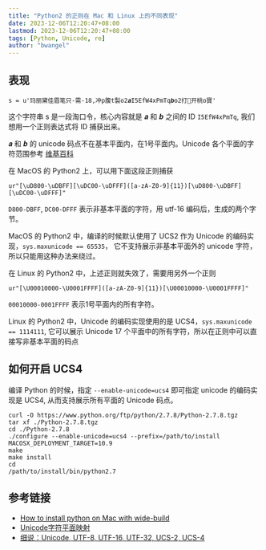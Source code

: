 ```yaml
---
title: "Python2 的正则在 Mac 和 Linux 上的不同表现"
date: 2023-12-06T12:20:47+08:00
lastmod: 2023-12-06T12:20:47+08:00
tags: [Python, Unicode, re]
author: "bwangel"
---
```


## 表现

```
s = u'玛丽黛佳眉笔只-需-18,冲p腹t製o2𝒂I5EfW4xPmTq𝒃o2打🤔开桃o寶'
```

这个字符串 s 是一段淘口令，核心内容就是 𝒂 和 𝒃 之间的 ID `I5EfW4xPmTq`, 我们想用一个正则表达式将 ID 捕获出来。

𝒂 和 𝒃 的 unicode 码点不在基本平面内，在1号平面内。Unicode 各个平面的字符范围参考 [维基百科](https://zh.wikipedia.org/wiki/Unicode%E5%AD%97%E7%AC%A6%E5%B9%B3%E9%9D%A2%E6%98%A0%E5%B0%84)

在 MacOS 的 Python2 上，可以用下面这段正则捕获

```
ur"[\uD800-\uDBFF][\uDC00-\uDFFF]([a-zA-Z0-9]{11})[\uD800-\uDBFF][\uDC00-\uDFFF]"
```

`D800-DBFF`, `DC00-DFFF` 表示非基本平面的字符，用 utf-16 编码后，生成的两个字节。

MacOS 的 Python2 中，编译的时候默认使用了 UCS2 作为 Unicode 的编码实现，`sys.maxunicode == 65535`， 它不支持展示非基本平面外的 unicode 字符，所以只能用这种办法来绕过。

在 Linux 的 Python2 中，上述正则就失效了，需要用另外一个正则

```
ur"[\U00010000-\U0001FFFF]([a-zA-Z0-9]{11})[\U00010000-\U0001FFFF]"
```

`00010000-0001FFFF` 表示1号平面内的所有字符。

Linux 的 Python2 中，Unicode 的编码实现使用的是 UCS4，`sys.maxunicode == 1114111`, 它可以展示 Unicode 17 个平面中的所有字符，所以在正则中可以直接写非基本平面的码点

## 如何开启 UCS4

编译 Python 的时候，指定 `--enable-unicode=ucs4` 即可指定 unicode 的编码实现是 UCS4, 从而支持展示所有平面的 Unicode 码点。

```
curl -O https://www.python.org/ftp/python/2.7.8/Python-2.7.8.tgz
tar xf ./Python-2.7.8.tgz
cd ./Python-2.7.8
./configure --enable-unicode=ucs4 --prefix=/path/to/install MACOSX_DEPLOYMENT_TARGET=10.9
make
make install
cd
/path/to/install/bin/python2.7
```

## 参考链接

- [How to install python on Mac with wide-build](https://stackoverflow.com/a/25112348/5161084)
- [Unicode字符平面映射](https://zh.wikipedia.org/wiki/Unicode%E5%AD%97%E7%AC%A6%E5%B9%B3%E9%9D%A2%E6%98%A0%E5%B0%84)
- [细说：Unicode, UTF-8, UTF-16, UTF-32, UCS-2, UCS-4](https://www.cnblogs.com/malecrab/p/5300503.html)
